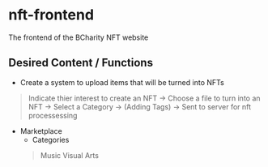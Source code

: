 # nft-frontend
The frontend of the BCharity NFT website

## Desired Content / Functions
- Create a system to upload items that will be turned into NFTs
> Indicate thier interest to create an NFT -> Choose a file to turn into an NFT -> Select a Category -> (Adding Tags) -> Sent to server for nft processessing

- Marketplace
    - Categories
    > Music
    > Visual Arts
